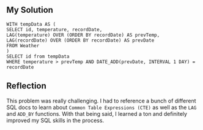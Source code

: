 ## My Solution

```
WITH tempData AS (
SELECT id, temperature, recordDate,
LAG(temperature) OVER (ORDER BY recordDate) AS prevTemp,
LAG(recordDate) OVER (ORDER BY recordDate) AS prevDate
FROM Weather
)
SELECT id from tempData
WHERE temperature > prevTemp AND DATE_ADD(prevDate, INTERVAL 1 DAY) = recordDate
```

## Reflection

This problem was really challenging. I had to reference a bunch of different SQL docs to learn about `Common Table Expressions (CTE)` as well as the `LAG` and `ADD_BY` functions. With that being said, I learned a ton and definitely improved my SQL skills in the process.
